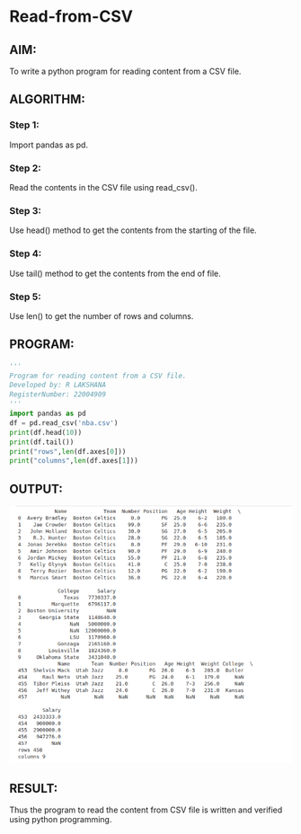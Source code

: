 # Read-from-CSV

## AIM:
To write a python program for reading content from a CSV file.

## ALGORITHM:
### Step 1:
Import pandas as pd.
### Step 2:
Read the contents in the CSV file using read_csv().
### Step 3:
Use head() method to get the contents from the starting of the file. 
### Step 4:
Use tail() method to get the contents from the end of file.
### Step 5:
Use len() to get the number of rows and columns.

## PROGRAM:
```python
'''
Program for reading content from a CSV file.
Developed by: R LAKSHANA
RegisterNumber: 22004909
'''
import pandas as pd
df = pd.read_csv('nba.csv')
print(df.head(10))
print(df.tail())
print("rows",len(df.axes[0]))
print("columns",len(df.axes[1]))
```

## OUTPUT:

![output](/Output.png)

## RESULT:
Thus the program to read the content from CSV file is written and verified using python
programming.
